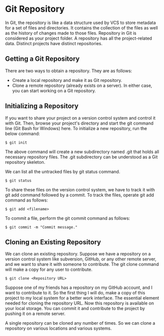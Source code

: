 # Git Repository
In Git, the repository is like a data structure used by VCS to store metadata for a set of files and directories. It contains the collection of the files as well as the history of changes made to those files. Repository in Git is considered as your project folder. A repository has all the project-related data. Distinct projects have distinct repositories.

## Getting a Git Repository
There are two ways to obtain a repository. They are as follows:

- Create a local repository and make it as Git repository.
- Clone a remote repository (already exists on a server).
In either case, you can start working on a Git repository.

## Initializing a Repository
If you want to share your project on a version control system and control it with Git. Then, browse your project's directory and start the git command line (Git Bash for Windows) here. To initialize a new repository, run the below command:
```
$ git init  
```

The above command will create a new subdirectory named .git that holds all necessary repository files. The .git subdirectory can be understood as a Git repository skeleton. 

We can list all the untracked files by git status command.
```
$ git status  
```

To share these files on the version control system, we have to track it with git add command followed by a commit. To track the files, operate git add command as follows:

```
$ git add <filename>  
```
To commit a file, perform the git commit command as follows:
```
$ git commit -m "Commit message."  
```

## Cloning an Existing Repository
We can clone an existing repository. Suppose we have a repository on a version control system like subversion, GitHub, or any other remote server, and we want to share it with someone to contribute. The git clone command will make a copy for any user to contribute.
```
$ git clone <Repository URL>  
```

Suppose one of my friends has a repository on my GitHub account, and I want to contribute to it. So the first thing I will do, make a copy of this project to my local system for a better work interface. The essential element needed for cloning the repository URL. Now this repository is available on your local storage. You can commit it and contribute to the project by pushing it on a remote server.

A single repository can be cloned any number of times. So we can clone a repository on various locations and various systems.
